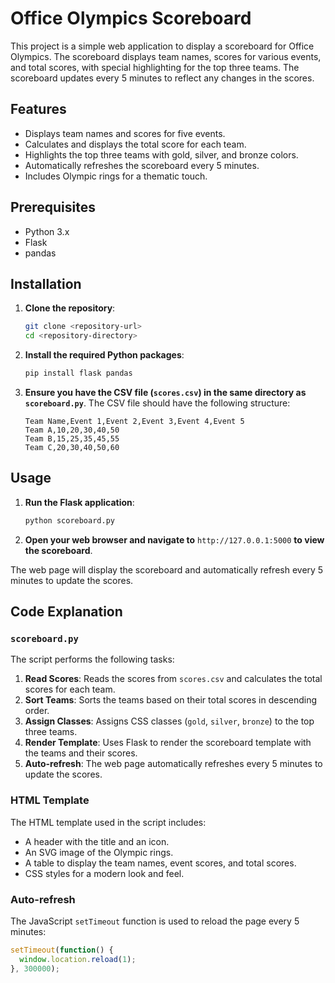 # Office Olympics Scoreboard

This project is a simple web application to display a scoreboard for Office Olympics. The scoreboard displays team names, scores for various events, and total scores, with special highlighting for the top three teams. The scoreboard updates every 5 minutes to reflect any changes in the scores.

## Features

- Displays team names and scores for five events.
- Calculates and displays the total score for each team.
- Highlights the top three teams with gold, silver, and bronze colors.
- Automatically refreshes the scoreboard every 5 minutes.
- Includes Olympic rings for a thematic touch.

## Prerequisites

- Python 3.x
- Flask
- pandas

## Installation

1. **Clone the repository**:

    ```sh
    git clone <repository-url>
    cd <repository-directory>
    ```

2. **Install the required Python packages**:

    ```sh
    pip install flask pandas
    ```

3. **Ensure you have the CSV file (`scores.csv`) in the same directory as `scoreboard.py`**. The CSV file should have the following structure:

    ```csv
    Team Name,Event 1,Event 2,Event 3,Event 4,Event 5
    Team A,10,20,30,40,50
    Team B,15,25,35,45,55
    Team C,20,30,40,50,60
    ```

## Usage

1. **Run the Flask application**:

    ```sh
    python scoreboard.py
    ```

2. **Open your web browser and navigate to** `http://127.0.0.1:5000` **to view the scoreboard**.

The web page will display the scoreboard and automatically refresh every 5 minutes to update the scores.

## Code Explanation

### `scoreboard.py`

The script performs the following tasks:

1. **Read Scores**: Reads the scores from `scores.csv` and calculates the total scores for each team.
2. **Sort Teams**: Sorts the teams based on their total scores in descending order.
3. **Assign Classes**: Assigns CSS classes (`gold`, `silver`, `bronze`) to the top three teams.
4. **Render Template**: Uses Flask to render the scoreboard template with the teams and their scores.
5. **Auto-refresh**: The web page automatically refreshes every 5 minutes to update the scores.

### HTML Template

The HTML template used in the script includes:

- A header with the title and an icon.
- An SVG image of the Olympic rings.
- A table to display the team names, event scores, and total scores.
- CSS styles for a modern look and feel.

### Auto-refresh

The JavaScript `setTimeout` function is used to reload the page every 5 minutes:

```javascript
setTimeout(function() {
  window.location.reload(1);
}, 300000);
